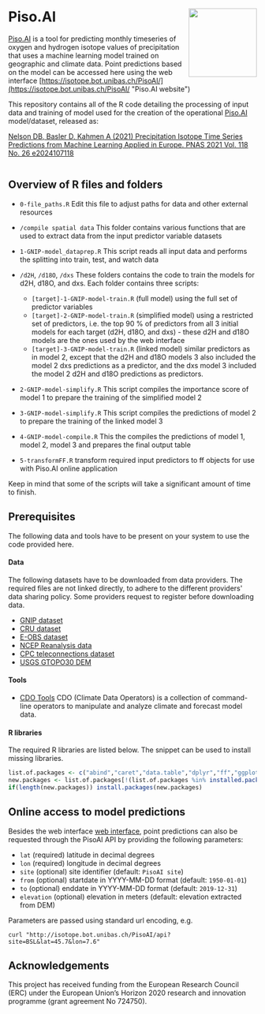 # Piso.AI <img src='Piso.AI.logo.png' align="right" height="138.5" />
[Piso.AI](https://isotope.bot.unibas.ch/PisoAI/ "Piso.AI website") is a tool for predicting monthly timeseries of oxygen and hydrogen isotope values of precipitation that uses a machine learning model trained on geographic and climate data. Point predictions based on the model can be accessed here using the web interface [https://isotope.bot.unibas.ch/PisoAI/](https://isotope.bot.unibas.ch/PisoAI/ "Piso.AI website")

This repository contains all of the R code detailing the processing of input data and training of model used for the creation of the operational [Piso.AI](https://isotope.bot.unibas.ch/PisoAI/ "Piso.AI website") model/dataset, released as:


[Nelson DB, Basler D, Kahmen A (2021) Precipitation Isotope Time Series Predictions from Machine Learning Applied in Europe.
PNAS 2021 Vol. 118 No. 26 e2024107118](https://www.pnas.org/content/118/26/e2024107118 "publication")
```
```

## Overview of R files and folders
* `0-file_paths.R` Edit this file to adjust paths for data and other external resources
* `/compile spatial data` This folder contains various functions that are used to extract data from the input predictor variable datasets
* `1-GNIP-model_dataprep.R`  This script reads all input data and performs the splitting into train, test, and watch data
* `/d2H`, `/d18O`,  `/dxs` These folders contains the code to train the models for d2H, d18O, and dxs. Each folder contains three scripts: 
	* `[target]-1-GNIP-model-train.R` (full model) using the full set of predictor variables
	* `[target]-2-GNIP-model-train.R` (simplified model) using a restricted set of predictors, i.e. the top 90 % of predictors from all 3 initial models for each target (d2H, d18O, and dxs) - these d2H and d18O models are the ones used by the web interface
	* `[target]-3-GNIP-model-train.R` (linked model) similar predictors as in model 2, except that the d2H and d18O models 3 also included the model 2 dxs predictions as a predictor, and the dxs model 3 included the model 2 d2H and d18O predictions as predictors. 

* `2-GNIP-model-simplify.R` This script compiles the importance score of model 1 to prepare the training of the simplified model 2
* `3-GNIP-model-simplify.R` This script compiles the predictions of  model 2 to prepare the training of the linked model 3
* `4-GNIP-model-compile.R` This the compiles the predictions of model 1, model 2, model 3 and prepares the final output table
* `5-transformFF.R` transform required input predictors to ff objects for use with Piso.AI online application

Keep in mind that some of the scripts will take a significant amount of time to finish.

## Prerequisites
 The following data and tools have to be present on your system to use the code provided here.

#### Data

The following datasets have to be downloaded from data providers. The required files are not linked directly, to adhere to the different providers' data sharing policy. Some providers request to register before downloading data.

* [GNIP dataset](https://www.iaea.org/services/networks/gnip)
* [CRU dataset](http://www.cru.uea.ac.uk/data)
* [E-OBS dataset](https://www.ecad.eu)
* [NCEP Reanalysis data](https://www.esrl.noaa.gov/psd/)
* [CPC teleconnections dataset](https://www.cpc.ncep.noaa.gov/data/teledoc/telecontents.shtml)
* [USGS GTOPO30 DEM](https://www.usgs.gov/centers/eros/science/usgs-eros-archive-digital-elevation-global-30-arc-second-elevation-gtopo30?qt-science_center_objects=0#qt-science_center_objects)


#### Tools
* [CDO Tools](https://code.mpimet.mpg.de/projects/cdo/) CDO (Climate Data Operators) is a collection of command-line operators to manipulate and analyze climate and forecast model data.

#### R libraries

The required R libraries are listed below. The snippet can be used to install missing libraries. 
```R
list.of.packages <- c("abind","caret","data.table","dplyr","ff","ggplot2","lubridate","ncdf4","raster","reshape2","rsample","rts","xgboost")
new.packages <- list.of.packages[!(list.of.packages %in% installed.packages()[,"Package"])]
if(length(new.packages)) install.packages(new.packages)
```

## Online access to model predictions
Besides the web interface [web interface](https://isotope.bot.unibas.ch/PisoAI/ "Piso.AI website"), point predictions can also be requested through the PisoAI API by providing the following parameters:

* `lat` (required) latitude in decimal degrees
* `lon`  (required) longitude in decimal degrees
* `site`   (optional) site identifier (default: `PisoAI site`)
* `from` (optional) startdate  in YYYY-MM-DD format (default: `1950-01-01`) 
* `to`      (optional) enddate  in YYYY-MM-DD format (default: `2019-12-31`)
* `elevation` (optional) elevation in meters (default: elevation extracted from DEM)

Parameters are passed using standard url encoding, e.g. 
```
curl "http://isotope.bot.unibas.ch/PisoAI/api?site=BSL&lat=45.7&lon=7.6"
```

## Acknowledgements

This project has received funding from the European Research Council (ERC) under the European Union’s Horizon 2020 research and innovation programme (grant agreement No 724750).
